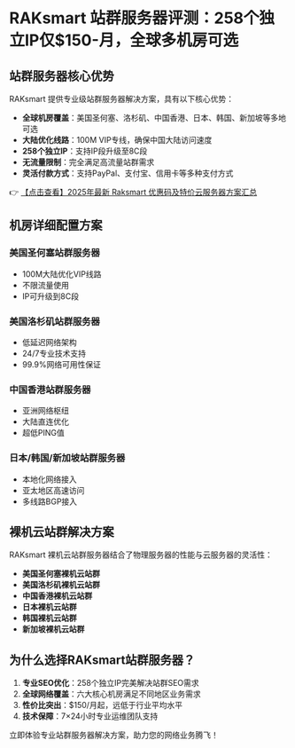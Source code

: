 # RAKsmart 站群服务器评测：258个独立IP仅$150-月，全球多机房可选

## 站群服务器核心优势

RAKsmart 提供专业级站群服务器解决方案，具有以下核心优势：

- **全球机房覆盖**：美国圣何塞、洛杉矶、中国香港、日本、韩国、新加坡等多地可选
- **大陆优化线路**：100M VIP专线，确保中国大陆访问速度
- **258个独立IP**：支持IP段升级至8C段
- **无流量限制**：完全满足高流量站群需求
- **灵活付款方式**：支持PayPal、支付宝、信用卡等多种支付方式

👉 [【点击查看】2025年最新 Raksmart 优惠码及特价云服务器方案汇总](https://bit.ly/raksmart)

## 机房详细配置方案

### 美国圣何塞站群服务器
- 100M大陆优化VIP线路
- 不限流量使用
- IP可升级到8C段

### 美国洛杉矶站群服务器
- 低延迟网络架构
- 24/7专业技术支持
- 99.9%网络可用性保证

### 中国香港站群服务器
- 亚洲网络枢纽
- 大陆直连优化
- 超低PING值

### 日本/韩国/新加坡站群服务器
- 本地化网络接入
- 亚太地区高速访问
- 多线路BGP接入

## 裸机云站群解决方案

RAKsmart 裸机云站群服务器结合了物理服务器的性能与云服务器的灵活性：

- **美国圣何塞裸机云站群**
- **美国洛杉矶裸机云站群**
- **中国香港裸机云站群**
- **日本裸机云站群**
- **韩国裸机云站群**
- **新加坡裸机云站群**

## 为什么选择RAKsmart站群服务器？

1. **专业SEO优化**：258个独立IP完美解决站群SEO需求
2. **全球网络覆盖**：六大核心机房满足不同地区业务需求
3. **性价比突出**：$150/月起，远低于行业平均水平
4. **技术保障**：7×24小时专业运维团队支持

立即体验专业站群服务器解决方案，助力您的网络业务腾飞！
